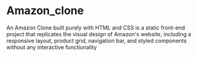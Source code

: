 # Amazon_clone
An Amazon Clone built purely with HTML and CSS is a static front-end project that replicates the visual design of Amazon's website, including a responsive layout, product grid, navigation bar, and styled components without any interactive functionality
